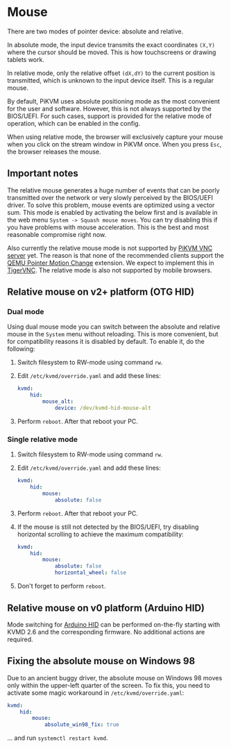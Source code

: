 # Mouse

There are two modes of pointer device: absolute and relative.

In absolute mode, the input device transmits the exact coordinates `(X,Y)` where the cursor should be moved. This is how touchscreens or drawing tablets work.

In relative mode, only the relative offset `(dX,dY)` to the current position is transmitted, which is unknown to the input device itself. This is a regular mouse.

By default, PiKVM uses absolute positioning mode as the most convenient for the user and software.
However, this is not always supported by the BIOS/UEFI.
For such cases, support is provided for the relative mode of operation, which can be enabled in the config.

When using relative mode, the browser will exclusively capture your mouse when you click on the stream window in PiKVM once.
When you press `Esc`, the browser releases the mouse.


## Important notes

The relative mouse generates a huge number of events that can be poorly transmitted over the network or very slowly perceived by the BIOS/UEFI driver. To solve this problem, mouse events are optimized using a vector sum. This mode is enabled by activating the below first and is available in the web menu `System -> Squash mouse moves`. You can try disabling this if you have problems with mouse acceleration. This is the best and most reasonable compromise right now.

Also currently the relative mouse mode is not supported by [PiKVM VNC server](vnc.md) yet. The reason is that none of the recommended clients support the [QEMU Pointer Motion Change](https://github.com/rfbproto/rfbproto/blob/master/rfbproto.rst#qemu-pointer-motion-change-pseudo-encoding) extension. 
We expect to implement this in [TigerVNC](https://github.com/TigerVNC/tigervnc/issues/619). The relative mode is also not supported by mobile browsers.


## Relative mouse on v2+ platform (OTG HID)

### Dual mode

Using dual mouse mode you can switch between the absolute and relative mouse in the `System` menu without reloading.
This is more convenient, but for compatibility reasons it is disabled by default. To enable it, do the following:

1. Switch filesystem to RW-mode using command `rw`.

2. Edit `/etc/kvmd/override.yaml` and add these lines:

    ```yaml
    kvmd:
        hid:
            mouse_alt:
                device: /dev/kvmd-hid-mouse-alt
    ```

3. Perform `reboot`. After that reboot your PC.


### Single relative mode

1. Switch filesystem to RW-mode using command `rw`.

2. Edit `/etc/kvmd/override.yaml` and add these lines:

    ```yaml
    kvmd:
        hid:
            mouse:
                absolute: false
    ```

3. Perform `reboot`. After that reboot your PC.

4. If the mouse is still not detected by the BIOS/UEFI, try disabling horizontal scrolling to achieve the maximum compatibility:

    ```yaml
    kvmd:
        hid:
            mouse:
                absolute: false
                horizontal_wheel: false
    ```

5. Don't forget to perform `reboot`.


## Relative mouse on v0 platform (Arduino HID)

Mode switching for [Arduino HID](arduino_hid.md) can be performed on-the-fly starting with KVMD 2.6 and the corresponding firmware. No additional actions are required.


## Fixing the absolute mouse on Windows 98

Due to an ancient buggy driver, the absolute mouse on Windows 98 moves only within the upper-left quarter of the screen. To fix this, you need to activate some magic workaround in `/etc/kvmd/override.yaml`:

```yaml
kvmd:
    hid:
        mouse:
            absolute_win98_fix: true
```

... and run `systemctl restart kvmd`.

